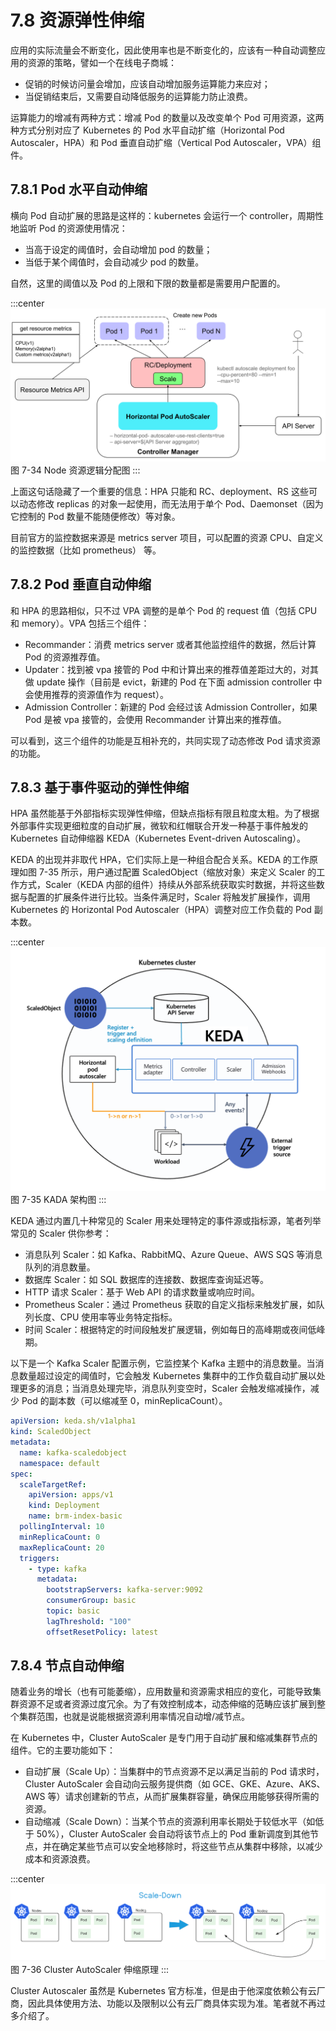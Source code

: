 # 7.8 资源弹性伸缩

应用的实际流量会不断变化，因此使用率也是不断变化的，应该有一种自动调整应用的资源的策略，譬如一个在线电子商城：
- 促销的时候访问量会增加，应该自动增加服务运算能力来应对；
- 当促销结束后，又需要自动降低服务的运算能力防止浪费。

运算能力的增减有两种方式：增减 Pod 的数量以及改变单个 Pod 可用资源，这两种方式分别对应了 Kubernetes 的 Pod 水平自动扩缩（Horizontal Pod Autoscaler，HPA）和 Pod 垂直自动扩缩（Vertical Pod Autoscaler，VPA）组件。

## 7.8.1 Pod 水平自动伸缩

横向 Pod 自动扩展的思路是这样的：kubernetes 会运行一个 controller，周期性地监听 Pod 的资源使用情况：
- 当高于设定的阈值时，会自动增加 pod 的数量；
- 当低于某个阈值时，会自动减少 pod 的数量。

自然，这里的阈值以及 Pod 的上限和下限的数量都是需要用户配置的。

:::center
  ![](../assets/HPA.svg)<br/>
  图 7-34 Node 资源逻辑分配图
:::

上面这句话隐藏了一个重要的信息：HPA 只能和 RC、deployment、RS 这些可以动态修改 replicas 的对象一起使用，而无法用于单个 Pod、Daemonset（因为它控制的 Pod 数量不能随便修改）等对象。

目前官方的监控数据来源是 metrics server 项目，可以配置的资源 CPU、自定义的监控数据（比如 prometheus） 等。

## 7.8.2 Pod 垂直自动伸缩

和 HPA 的思路相似，只不过 VPA 调整的是单个 Pod 的 request 值（包括 CPU 和 memory）。VPA 包括三个组件：

- Recommander：消费 metrics server 或者其他监控组件的数据，然后计算 Pod 的资源推荐值。
- Updater：找到被 vpa 接管的 Pod 中和计算出来的推荐值差距过大的，对其做 update 操作（目前是 evict，新建的 Pod 在下面 admission controller 中会使用推荐的资源值作为 request）。
- Admission Controller：新建的 Pod 会经过该 Admission Controller，如果 Pod 是被 vpa 接管的，会使用 Recommander 计算出来的推荐值。

可以看到，这三个组件的功能是互相补充的，共同实现了动态修改 Pod 请求资源的功能。

## 7.8.3 基于事件驱动的弹性伸缩

HPA 虽然能基于外部指标实现弹性伸缩，但缺点指标有限且粒度太粗。为了根据外部事件实现更细粒度的自动扩展，微软和红帽联合开发一种基于事件触发的 Kubernetes 自动伸缩器 KEDA（Kubernetes Event-driven Autoscaling）。

KEDA 的出现并非取代 HPA，它们实际上是一种组合配合关系。KEDA 的工作原理如图 7-35 所示，用户通过配置 ScaledObject（缩放对象）来定义 Scaler 的工作方式，Scaler（KEDA 内部的组件）持续从外部系统获取实时数据，并将这些数据与配置的扩展条件进行比较。当条件满足时，Scaler 将触发扩展操作，调用 Kubernetes 的 Horizontal Pod Autoscaler（HPA）调整对应工作负载的 Pod 副本数。

:::center
  ![](../assets/keda-arch.png)<br/>
  图 7-35 KADA 架构图
:::

KEDA 通过内置几十种常见的 Scaler 用来处理特定的事件源或指标源，笔者列举常见的 Scaler 供你参考：

- 消息队列 Scaler：如 Kafka、RabbitMQ、Azure Queue、AWS SQS 等消息队列的消息数量。
- 数据库 Scaler：如 SQL 数据库的连接数、数据库查询延迟等。
- HTTP 请求 Scaler：基于 Web API 的请求数量或响应时间。
- Prometheus Scaler：通过 Prometheus 获取的自定义指标来触发扩展，如队列长度、CPU 使用率等业务特定指标。
- 时间 Scaler：根据特定的时间段触发扩展逻辑，例如每日的高峰期或夜间低峰期。


以下是一个 Kafka Scaler 配置示例，它监控某个 Kafka 主题中的消息数量。当消息数量超过设定的阈值时，它会触发 Kubernetes 集群中的工作负载自动扩展以处理更多的消息；当消息处理完毕，消息队列变空时，Scaler 会触发缩减操作，减少 Pod 的副本数（可以缩减至 0，minReplicaCount）。

```yaml
apiVersion: keda.sh/v1alpha1
kind: ScaledObject
metadata:
  name: kafka-scaledobject
  namespace: default
spec:
  scaleTargetRef:
    apiVersion: apps/v1
    kind: Deployment
    name: brm-index-basic
  pollingInterval: 10
  minReplicaCount: 0
  maxReplicaCount: 20
  triggers:
    - type: kafka
      metadata:
        bootstrapServers: kafka-server:9092
        consumerGroup: basic
        topic: basic
        lagThreshold: "100"
        offsetResetPolicy: latest
```

## 7.8.4 节点自动伸缩

随着业务的增长（也有可能萎缩），应用数量和资源需求相应的变化，可能导致集群资源不足或者资源过度冗余。为了有效控制成本，动态伸缩的范畴应该扩展到整个集群范围，也就是说能根据资源利用率情况自动增/减节点。

在 Kubernetes 中，Cluster AutoScaler 是专门用于自动扩展和缩减集群节点的组件。它的主要功能如下：
- 自动扩展（Scale Up）：当集群中的节点资源不足以满足当前的 Pod 请求时，Cluster AutoScaler 会自动向云服务提供商（如 GCE、GKE、Azure、AKS、AWS 等）请求创建新的节点，从而扩展集群容量，确保应用能够获得所需的资源。
- 自动缩减（Scale Down）：当某个节点的资源利用率长期处于较低水平（如低于 50%），Cluster AutoScaler 会自动将该节点上的 Pod 重新调度到其他节点，并在确定某些节点可以安全地移除时，将这些节点从集群中移除，以减少成本和资源浪费。

:::center
  ![](../assets/Cluster-AutoScaler.png)<br/>
  图 7-36 Cluster AutoScaler 伸缩原理
:::

Cluster Autoscaler 虽然是 Kubernetes 官方标准，但是由于他深度依赖公有云厂商，因此具体使用方法、功能以及限制以公有云厂商具体实现为准。笔者就不再过多介绍了。

[^1]: 参见 https://keda.sh/docs/2.12/scalers/
[^2]: 参见 https://keda.sh/community/#end-users

